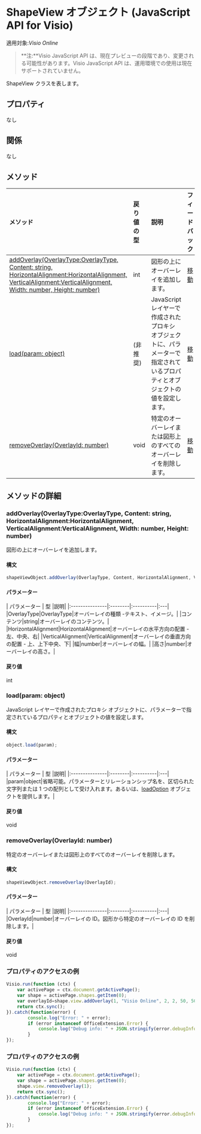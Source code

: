 # <a name="shapeview-object-javascript-api-for-visio"></a>ShapeView オブジェクト (JavaScript API for Visio)

適用対象:_Visio Online_
>**注:**Visio JavaScript API は、現在プレビューの段階であり、変更される可能性があります。Visio JavaScript API は、運用環境での使用は現在サポートされていません。

ShapeView クラスを表します。

## <a name="properties"></a>プロパティ

なし

## <a name="relationships"></a>関係
なし

## <a name="methods"></a>メソッド

| メソッド           | 戻り値の型    |説明| フィードバック|
|:---------------|:--------|:----------|:---|
|[addOverlay(OverlayType:OverlayType, Content: string, HorizontalAlignment:HorizontalAlignment, VerticalAlignment:VerticalAlignment, Width: number, Height: number)](#addoverlayoverlaytype-overlaytype-content-string-horizontalalignment-horizontalalignment-verticalalignment-verticalalignment-width-number-height-number)|int|図形の上にオーバーレイを追加します。|[移動](https://github.com/OfficeDev/office-js-docs/issues/new?title=Visio-shapeView-addOverlay)|
|[load(param: object)](#loadparam-object)|(非推奨)|JavaScript レイヤーで作成されたプロキシ オブジェクトに、パラメーターで指定されているプロパティとオブジェクトの値を設定します。|[移動](https://github.com/OfficeDev/office-js-docs/issues/new?title=Visio-shapeView-load)|
|[removeOverlay(OverlayId: number)](#removeoverlayoverlayid-number)|void|特定のオーバーレイまたは図形上のすべてのオーバーレイを削除します。|[移動](https://github.com/OfficeDev/office-js-docs/issues/new?title=Visio-shapeView-removeOverlay)|

## <a name="method-details"></a>メソッドの詳細


### <a name="addoverlayoverlaytype-overlaytype-content-string-horizontalalignment-horizontalalignment-verticalalignment-verticalalignment-width-number-height-number"></a>addOverlay(OverlayType:OverlayType, Content: string, HorizontalAlignment:HorizontalAlignment, VerticalAlignment:VerticalAlignment, Width: number, Height: number)
図形の上にオーバーレイを追加します。

#### <a name="syntax"></a>構文
```js
shapeViewObject.addOverlay(OverlayType, Content, HorizontalAlignment, VerticalAlignment, Width, Height);
```

#### <a name="parameters"></a>パラメーター
| パラメーター    | 型   |説明|
|:---------------|:--------|:----------|:---|
|OverlayType|OverlayType|オーバーレイの種類 -テキスト、イメージ。|
|コンテンツ|string|オーバーレイのコンテンツ。|
|HorizontalAlignment|HorizontalAlignment|オーバーレイの水平方向の配置 - 左、中央、右|
|VerticalAlignment|VerticalAlignment|オーバーレイの垂直方向の配置 - 上、上下中央、下|
|幅|number|オーバーレイの幅。|
|高さ|number|オーバーレイの高さ。|

#### <a name="returns"></a>戻り値
int

### <a name="loadparam-object"></a>load(param: object)
JavaScript レイヤーで作成されたプロキシ オブジェクトに、パラメーターで指定されているプロパティとオブジェクトの値を設定します。

#### <a name="syntax"></a>構文
```js
object.load(param);
```

#### <a name="parameters"></a>パラメーター
| パラメーター    | 型   |説明|
|:---------------|:--------|:----------|:---|
|param|object|省略可能。パラメーターとリレーションシップ名を、区切られた文字列または 1 つの配列として受け入れます。あるいは、[loadOption](loadoption.md) オブジェクトを提供します。|

#### <a name="returns"></a>戻り値
void

### <a name="removeoverlayoverlayid-number"></a>removeOverlay(OverlayId: number)
特定のオーバーレイまたは図形上のすべてのオーバーレイを削除します。

#### <a name="syntax"></a>構文
```js
shapeViewObject.removeOverlay(OverlayId);
```

#### <a name="parameters"></a>パラメーター
| パラメーター    | 型   |説明|
|:---------------|:--------|:----------|:---|
|OverlayId|number|オーバーレイの ID。図形から特定のオーバーレイの ID を削除します。|

#### <a name="returns"></a>戻り値
void

### <a name="property-access-examples"></a>プロパティのアクセスの例
```js
Visio.run(function (ctx) { 
    var activePage = ctx.document.getActivePage();
    var shape = activePage.shapes.getItem(0);
    var overlayId=shape.view.addOverlay(1, "Visio Online", 2, 2, 50, 50);
    return ctx.sync();
}).catch(function(error) {
        console.log("Error: " + error);
        if (error instanceof OfficeExtension.Error) {
            console.log("Debug info: " + JSON.stringify(error.debugInfo));
        }
});
```

### <a name="property-access-examples"></a>プロパティのアクセスの例
```js
Visio.run(function (ctx) { 
    var activePage = ctx.document.getActivePage();
    var shape = activePage.shapes.getItem(0);
    shape.view.removeOverlay(1);
    return ctx.sync();
}).catch(function(error) {
        console.log("Error: " + error);
        if (error instanceof OfficeExtension.Error) {
            console.log("Debug info: " + JSON.stringify(error.debugInfo));
        }
});
```
